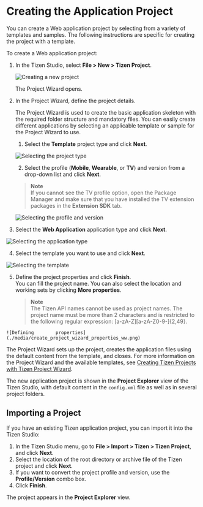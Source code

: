 
# Creating the Application Project

You can create a Web application project by selecting from a variety of
templates and samples. The following instructions are specific for
creating the project with a template.

To create a Web application project:

1.  In the Tizen Studio, select **File &gt; New &gt; Tizen Project**.

    ![Creating a new project](./media/create_project_1.png)

    The Project Wizard opens.

2.  In the Project Wizard, define the project details.

    The Project Wizard is used to create the basic application skeleton
    with the required folder structure and mandatory files. You can
    easily create different applications by selecting an applicable
    template or sample for the Project Wizard to use.

    1.  Select the **Template** project type and click **Next**.

      ![Selecting the project        type](./media/create_project_wizard_type.png)

    2.  Select the profile (**Mobile**, **Wearable**, or **TV**) and
      version from a drop-down list and click **Next**.  
      >  **Note**  
      > If you cannot see the TV profile option, open the        Package Manager and make sure that you have installed the TV    extension packages in the **Extension SDK** tab.

    ![Selecting the profile and        version](./media/create_project_wizard_version_wearable.png)

  3.  Select the **Web Application** application type and click        **Next**.

   ![Selecting the application        type](./media/create_project_wizard_app_web_wearable.png)

  4.  Select the template you want to use and click **Next**.

   ![Selecting the        template](./media/create_project_wizard_template_ww.png)

  5.  Define the project properties and click **Finish**.  
      You can fill the project name. You can also select the location  and working sets by clicking **More properties**.  
      >  **Note**  
      > The Tizen API names cannot be used as project names.      The project name must be more than 2 characters and is      restricted to the following regular     expression: \[a-zA-Z\]\[a-zA-Z0-9-\]{2,49}.

    ![Defining        properties](./media/create_project_wizard_properties_ww.png)

   The Project Wizard sets up the project, creates the application      files using the default content from the template, and closes.      For more information on the Project Wizard and the available      templates, see [Creating Tizen Projects with Tizen Project      Wizard](../../../tizen-studio/web-tools/project-wizard.md).

The new application project is shown in the **Project Explorer** view of the Tizen Studio, with default content in the `config.xml` file as well as in several project folders.

<a name="import"></a>
## Importing a Project

If you have an existing Tizen application project, you can import it into the Tizen Studio:  
1.  In the Tizen Studio menu, go to **File &gt; Import &gt; Tizen &gt;    Tizen Project**, and click **Next**.
2.  Select the location of the root directory or archive file of the    Tizen project and click **Next**.
3.  If you want to convert the project profile and version, use the
    **Profile/Version** combo box.
4.  Click **Finish**.

The project appears in the **Project Explorer** view.
